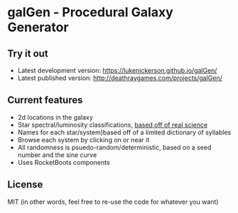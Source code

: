 # galGen - Procedural Galaxy Generator

## Try it out

* Latest development version: https://lukenickerson.github.io/galGen/
* Latest published version: http://deathraygames.com/projects/galGen/

## Current features

* 2d locations in the galaxy
* Star spectral/luminosity classifications, [based off of real science](https://en.wikipedia.org/wiki/Stellar_classification)
* Names for each star/system)based off of a limited dictionary of syllables
* Browse each system by clicking on or near it
* All randomness is psuedo-random/deterministic, based on a seed number and the sine curve
* Uses RocketBoots components

## License

MIT (in other words, feel free to re-use the code for whatever you want)

